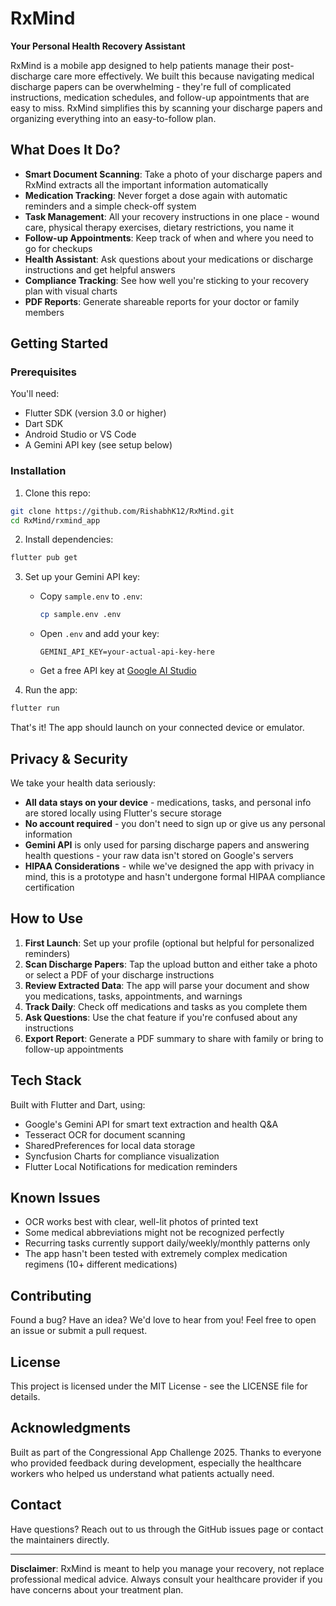 # RxMind

**Your Personal Health Recovery Assistant**

RxMind is a mobile app designed to help patients manage their post-discharge care more effectively. We built this because navigating medical discharge papers can be overwhelming - they're full of complicated instructions, medication schedules, and follow-up appointments that are easy to miss. RxMind simplifies this by scanning your discharge papers and organizing everything into an easy-to-follow plan.

## What Does It Do?

- **Smart Document Scanning**: Take a photo of your discharge papers and RxMind extracts all the important information automatically
- **Medication Tracking**: Never forget a dose again with automatic reminders and a simple check-off system
- **Task Management**: All your recovery instructions in one place - wound care, physical therapy exercises, dietary restrictions, you name it
- **Follow-up Appointments**: Keep track of when and where you need to go for checkups
- **Health Assistant**: Ask questions about your medications or discharge instructions and get helpful answers
- **Compliance Tracking**: See how well you're sticking to your recovery plan with visual charts
- **PDF Reports**: Generate shareable reports for your doctor or family members

## Getting Started

### Prerequisites

You'll need:

- Flutter SDK (version 3.0 or higher)
- Dart SDK
- Android Studio or VS Code
- A Gemini API key (see setup below)

### Installation

1. Clone this repo:

```bash
git clone https://github.com/RishabhK12/RxMind.git
cd RxMind/rxmind_app
```

2. Install dependencies:

```bash
flutter pub get
```

3. Set up your Gemini API key:

   - Copy `sample.env` to `.env`:
     ```bash
     cp sample.env .env
     ```
   - Open `.env` and add your key:
     ```
     GEMINI_API_KEY=your-actual-api-key-here
     ```
   - Get a free API key at [Google AI Studio](https://makersuite.google.com/app/apikey)

4. Run the app:

```bash
flutter run
```

That's it! The app should launch on your connected device or emulator.

## Privacy & Security

We take your health data seriously:

- **All data stays on your device** - medications, tasks, and personal info are stored locally using Flutter's secure storage
- **No account required** - you don't need to sign up or give us any personal information
- **Gemini API** is only used for parsing discharge papers and answering health questions - your raw data isn't stored on Google's servers
- **HIPAA Considerations** - while we've designed the app with privacy in mind, this is a prototype and hasn't undergone formal HIPAA compliance certification

## How to Use

1. **First Launch**: Set up your profile (optional but helpful for personalized reminders)
2. **Scan Discharge Papers**: Tap the upload button and either take a photo or select a PDF of your discharge instructions
3. **Review Extracted Data**: The app will parse your document and show you medications, tasks, appointments, and warnings
4. **Track Daily**: Check off medications and tasks as you complete them
5. **Ask Questions**: Use the chat feature if you're confused about any instructions
6. **Export Report**: Generate a PDF summary to share with family or bring to follow-up appointments

## Tech Stack

Built with Flutter and Dart, using:

- Google's Gemini API for smart text extraction and health Q&A
- Tesseract OCR for document scanning
- SharedPreferences for local data storage
- Syncfusion Charts for compliance visualization
- Flutter Local Notifications for medication reminders

## Known Issues

- OCR works best with clear, well-lit photos of printed text
- Some medical abbreviations might not be recognized perfectly
- Recurring tasks currently support daily/weekly/monthly patterns only
- The app hasn't been tested with extremely complex medication regimens (10+ different medications)

## Contributing

Found a bug? Have an idea? We'd love to hear from you! Feel free to open an issue or submit a pull request.

## License

This project is licensed under the MIT License - see the LICENSE file for details.

## Acknowledgments

Built as part of the Congressional App Challenge 2025. Thanks to everyone who provided feedback during development, especially the healthcare workers who helped us understand what patients actually need.

## Contact

Have questions? Reach out to us through the GitHub issues page or contact the maintainers directly.

---

**Disclaimer**: RxMind is meant to help you manage your recovery, not replace professional medical advice. Always consult your healthcare provider if you have concerns about your treatment plan.
